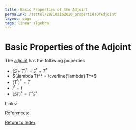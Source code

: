 ```yaml
---
title: Basic Properties of the Adjoint
permalink: /zettel/202102162010_propertiesOfAdjoint
layout: page
tags: linear algebra
---
```

# Basic Properties of the Adjoint

The [adjoint](202102161843_adjointDefinition) has the following properties:
- $(S + T)^* = S^* + T^*$
- $(\lambda T)^* = \overline{\lambda} T^*$
- $(T^*)^* = T$
- $I^* = I$
- $(S T)^* = T^* S^*$

Links: 

References: 

[Return to Index](index)